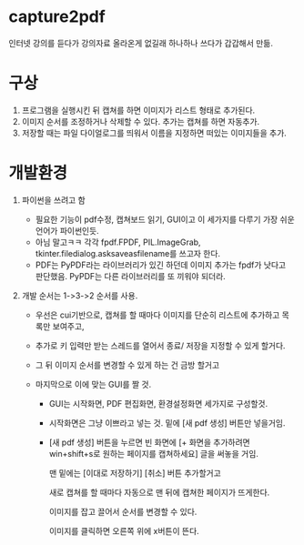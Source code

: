 # capture2pdf
인터넷 강의를 듣다가 강의자료 올라온게 없길래 하나하나 쓰다가 갑갑해서 만듦.

# 구상
1. 프로그램을 실행시킨 뒤 캡쳐를 하면 이미지가 리스트 형태로 추가된다.
2. 이미지 순서를 조정하거나 삭제할 수 있다. 추가는 캡쳐를 하면 자동추가.
3. 저장할 때는 파일 다이얼로그를 띄워서 이름을 지정하면 떠있는 이미지들을 추가.

# 개발환경
1. 파이썬을 쓰려고 함
    + 필요한 기능이 pdf수정, 캡쳐보드 읽기, GUI이고 이 세가지를 다루기 가장 쉬운 언어가 파이썬인듯.
    + 아님 말고ㅋㅋ 각각 fpdf.FPDF, PIL.ImageGrab, tkinter.filedialog.asksaveasfilename를 쓰고자 한다.
    + PDF는 PyPDF라는 라이브러리가 있긴 하던데 이미지 추가는 fpdf가 낫다고 판단했음. PyPDF는 다른 라이브러리를 또 끼워야 되더라.

2. 개발 순서는 1->3->2 순서를 사용.
    + 우선은 cui기반으로, 캡쳐를 할 때마다 이미지를 단순히 리스트에 추가하고 목록만 보여주고,
    + 추가로 키 입력만 받는 스레드를 열어서 종료/ 저장을 지정할 수 있게 할거다. 
    
    + 그 뒤 이미지 순서를 변경할 수 있게 하는 건 금방 할거고
    
    + 마지막으로 이에 맞는 GUI를 짤 것.
        + GUI는 시작화면, PDF 편집화면, 환경설정화면 세가지로 구성할것.
        + 시작화면은 그냥 이쁘라고 넣는 것. 밑에 [새 pdf 생성] 버튼만 넣을거임.
        + [새 pdf 생성] 버튼을 누르면 빈 화면에 [+ 화면을 추가하려면 win+shift+s로 원하는 페이지를 캡쳐하세요] 글을 써놓을 거임.
        
          맨 밑에는 [이대로 저장하기] [취소] 버튼 추가할거고
         
          새로 캡쳐를 할 때마다 자동으로 맨 뒤에 캡쳐한 페이지가 뜨게한다.
          
          이미지를 잡고 끌어서 순서를 변경할 수 있다.
          
          이미지를 클릭하면 오른쪽 위에 x버튼이 뜬다.
